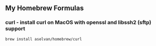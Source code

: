 ## My Homebrew Formulas
### curl - install curl on MacOS with openssl and libssh2 (sftp) support

```
brew install aselvan/homebrew/curl
```

